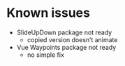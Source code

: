 # Known issues

- SlideUpDown package not ready
  - copied version doesn’t animate
- Vue Waypoints package not ready
  - no simple fix
